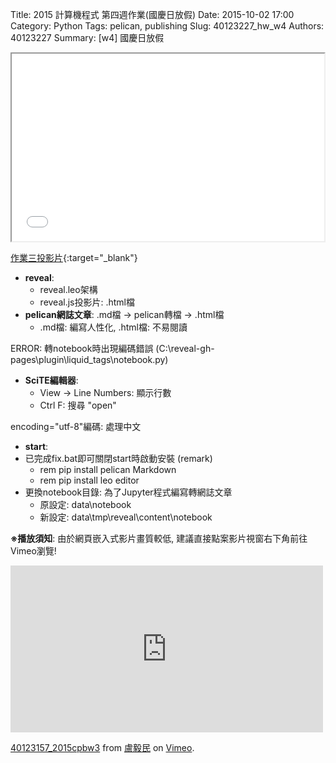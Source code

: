 Title: 2015 計算機程式 第四週作業(國慶日放假)
Date: 2015-10-02 17:00
Category: Python
Tags: pelican, publishing
Slug: 40123227_hw_w4
Authors: 40123227
Summary: [w4] 國慶日放假





<iframe src="40123227_cp_w3_p.html" width="500" height="300"></iframe>

[作業三投影片](40123227_cp_w3_p.html){:target="_blank"}

  * **reveal**:
      * reveal.leo架構
      * reveal.js投影片: .html檔
  * **pelican網誌文章**: .md檔 -> pelican轉檔 -> .html檔
      * .md檔: 編寫人性化, .html檔: 不易閱讀

ERROR: 轉notebook時出現編碼錯誤 (C:\reveal-gh-pages\plugin\liquid_tags\notebook.py)

  * **SciTE編輯器**:
    * View -> Line Numbers: 顯示行數
    * Ctrl F: 搜尋 "open"

encoding="utf-8"編碼: 處理中文

  * **start**:
  * 已完成fix.bat即可關閉start時啟動安裝 (remark)
    * rem pip install pelican Markdown
    * rem pip install leo editor
  * 更換notebook目錄: 為了Jupyter程式編寫轉網誌文章
    * 原設定: data\notebook
    * 新設定: data\tmp\reveal\content\notebook


**※播放須知**: 由於網頁嵌入式影片畫質較低, 建議直接點案影片視窗右下角前往Vimeo瀏覽!

<iframe src="https://player.vimeo.com/video/145548068" width="500" height="267" frameborder="0" webkitallowfullscreen mozallowfullscreen allowfullscreen></iframe> <p><a href="https://vimeo.com/145548068">40123157_2015cpbw3</a> from <a href="https://vimeo.com/user25757242">盧毅民</a> on <a href="https://vimeo.com">Vimeo</a>.</p>

